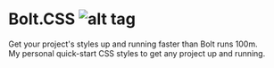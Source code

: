 # Bolt.CSS ![alt tag](http://nrojas.com/bolt/logo20.png)

Get your project's styles up and running faster than Bolt runs 100m. <br />
My personal quick-start CSS styles to get any project up and running.
